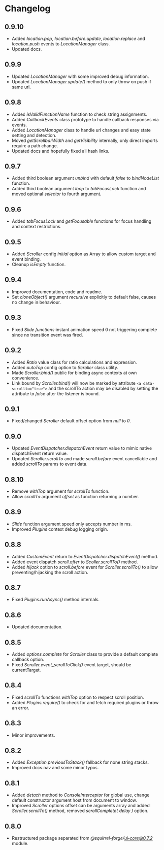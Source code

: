 # Changelog

## 0.9.10
 - Added *location.pop*, *location.before.update*, *location.replace* and *location.push* events to *LocationManager* class.
 - Updated docs.

## 0.9.9
 - Updated *LocationManager* with some improved debug information.
 - Updated *LocationManager.update()* method to only throw on push if same url.

## 0.9.8
 - Added *isValidFunctionName* function to check string assignments.
 - Added *CallbackEvents* class prototype to handle callback responses via events.
 - Added *LocationManager* class to handle url changes and easy state setting and detection.
 - Moved *getScrollbarWidth* and *getVisibility* internally, only direct imports require a path change.
 - Updated docs and hopefully fixed all hash links.

## 0.9.7
 - Added third boolean argument *unbind* with default *false* to *bindNodeList* function.
 - Added third boolean argument *loop* to *tabFocusLock* function and moved optional *selector* to fourth argument. 

## 0.9.6
 - Added *tabFocusLock* and *getFocusable* functions for focus handling and context restrictions.

## 0.9.5
 - Added *Scroller* config *initial* option as Array to allow custom target and event binding.
 - Cleanup *isEmpty* function.

## 0.9.4
 - Improved documentation, code and readme.
 - Set *cloneObject()* argument *recursive* explicitly to default false, causes no change in behaviour.

## 0.9.3
 - Fixed *Slide functions* instant animation speed 0 not triggering complete since no transition event was fired. 

## 0.9.2
 - Added *Ratio* value class for ratio calculations and expression.
 - Added *autoTop* config option to *Scroller* class utility.
 - Made *Scroller.bind()* public for binding async contexts at own convenience.
 - Link bound by *Scroller.bind()* will now be marked by attribute ```<a data-scrollto="true">``` and the scrollTo action may be disabled by setting the attribute to *false* after the listener is bound. 

## 0.9.1
 - Fixed/changed *Scroller* default offset option from *null* to *0*.

## 0.9.0
 - Updated *EventDispatcher.dispatchEvent* return value to mimic native dispatchEvent return value.
 - Updated *Scroller.scrollTo* and made *scroll.before* event cancellable and added *scrollTo* params to event data.

## 0.8.10
 - Remove *withTop* argument for *scrollTo* function.
 - Allow *scrollTo* argument *offset* as function returning a number.

## 0.8.9
 - *Slide* function argument speed only accepts number in ms.
 - Improved *Plugins* context debug logging origin.

## 0.8.8
 - Added *CustomEvent* return to *EventDispatcher.dispatchEvent()* method.
 - Added event dispatch *scroll.after* to *Scoller.scrollTo()* method.
 - Added *hijack* option to *scroll.before* event for *Scroller.scrollTo()* to allow preventing/hijacking the scroll action.

## 0.8.7
 - Fixed *Plugins.runAsync()* method internals.

## 0.8.6
 - Updated documentation.

## 0.8.5
 - Added *options.complete* for *Scroller* class to provide a default complete callback option.
 - Fixed *Scroller.event_scrollToClick()* event target, should be currentTarget.

## 0.8.4
 - Fixed *scrollTo* functions *withTop* option to respect scroll position.
 - Added *Plugins.require()* to check for and fetch required plugins or throw an error.

## 0.8.3
 - Minor improvements.

## 0.8.2
 - Added *Exception.previousToStack()* fallback for none string stacks.
 - Improved docs nav and some minor typos.

## 0.8.1
 - Added *detach* method to *ConsoleInterceptor* for global use, change default constructor argument host from document to window.
 - Improved *Scroller* options offset can be arguments array and added *Scroller.scrollTo()* method, removed *scrollComplete( delay )* option.

## 0.8.0
 - Restructured package separated from *@squirrel-forge/ui-core@0.7.2* module.
